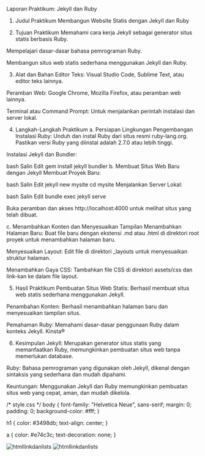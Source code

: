 Laporan Praktikum: Jekyll dan Ruby
1. Judul Praktikum
Membangun Website Statis dengan Jekyll dan Ruby

2. Tujuan Praktikum
Memahami cara kerja Jekyll sebagai generator situs statis berbasis Ruby.

Mempelajari dasar-dasar bahasa pemrograman Ruby.

Membangun situs web statis sederhana menggunakan Jekyll dan Ruby.

3. Alat dan Bahan
Editor Teks: Visual Studio Code, Sublime Text, atau editor teks lainnya.

Peramban Web: Google Chrome, Mozilla Firefox, atau peramban web lainnya.

Terminal atau Command Prompt: Untuk menjalankan perintah instalasi dan server lokal.

4. Langkah-Langkah Praktikum
a. Persiapan Lingkungan Pengembangan
Instalasi Ruby: Unduh dan instal Ruby dari situs resmi ruby-lang.org. Pastikan versi Ruby yang diinstal adalah 2.7.0 atau lebih tinggi.

Instalasi Jekyll dan Bundler:

bash
Salin
Edit
gem install jekyll bundler
b. Membuat Situs Web Baru dengan Jekyll
Membuat Proyek Baru:

bash
Salin
Edit
jekyll new mysite
cd mysite
Menjalankan Server Lokal:

bash
Salin
Edit
bundle exec jekyll serve

Buka peramban dan akses http://localhost:4000 untuk melihat situs yang telah dibuat.

c. Menambahkan Konten dan Menyesuaikan Tampilan
Menambahkan Halaman Baru: Buat file baru dengan ekstensi .md atau .html di direktori root proyek untuk menambahkan halaman baru.

Menyesuaikan Layout: Edit file di direktori _layouts untuk menyesuaikan struktur halaman.

Menambahkan Gaya CSS: Tambahkan file CSS di direktori assets/css dan link-kan ke dalam file layout.

5. Hasil Praktikum
Pembuatan Situs Web Statis: Berhasil membuat situs web statis sederhana menggunakan Jekyll.

Penambahan Konten: Berhasil menambahkan halaman baru dan menyesuaikan tampilan situs.

Pemahaman Ruby: Memahami dasar-dasar penggunaan Ruby dalam konteks Jekyll.
Kinsta®

6. Kesimpulan
Jekyll: Merupakan generator situs statis yang memanfaatkan Ruby, memungkinkan pembuatan situs web tanpa memerlukan database.

Ruby: Bahasa pemrograman yang digunakan oleh Jekyll, dikenal dengan sintaksis yang sederhana dan mudah dipahami.

Keuntungan: Menggunakan Jekyll dan Ruby memungkinkan pembuatan situs web yang cepat, aman, dan mudah dikelola.

/* style.css */
body {
    font-family: "Helvetica Neue", sans-serif;
    margin: 0;
    padding: 0;
    background-color: #fff;
}

h1 {
    color: #3498db;
    text-align: center;
}

a {
    color: #e74c3c;
    text-decoration: none;
}

![htmllinkdanlists](/assets/images/jekyll.png)
![htmllinkdanlists](/assets/images/ruby.png)